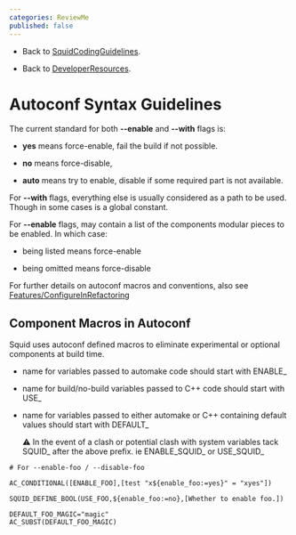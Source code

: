```yaml
---
categories: ReviewMe
published: false
---
```

  - Back to
    [SquidCodingGuidelines](/SquidCodingGuidelines).

  - Back to
    [DeveloperResources](/DeveloperResources).

# Autoconf Syntax Guidelines

The current standard for both **--enable** and **--with** flags is:

  - **yes** means force-enable, fail the build if not possible.

  - **no** means force-disable,

  - **auto** means try to enable, disable if some required part is not
    available.

For **--with** flags, everything else is usually considered as a path to
be used. Though in some cases is a global constant.

For **--enable** flags, may contain a list of the components modular
pieces to be enabled. In which case:

  - being listed means force-enable

  - being omitted means force-disable

For further details on autoconf macros and conventions, also see
[Features/ConfigureInRefactoring](/Features/ConfigureInRefactoring)

## Component Macros in Autoconf

Squid uses autoconf defined macros to eliminate experimental or optional
components at build time.

  - name for variables passed to automake code should start with
    ENABLE_

  - name for build/no-build variables passed to C++ code should start
    with USE_

  - name for variables passed to either automake or C++ containing
    default values should start with DEFAULT_
    
    :warning:
    In the event of a clash or potential clash with system variables
    tack SQUID_ after the above prefix. ie ENABLE_SQUID_ or
    USE_SQUID_

<!-- end list -->

    # For --enable-foo / --disable-foo
    
    AC_CONDITIONAL([ENABLE_FOO],[test "x${enable_foo:=yes}" = "xyes"])
    
    SQUID_DEFINE_BOOL(USE_FOO,${enable_foo:=no},[Whether to enable foo.])
    
    DEFAULT_FOO_MAGIC="magic"
    AC_SUBST(DEFAULT_FOO_MAGIC)
